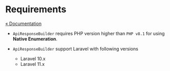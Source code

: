 # Requirements

[&laquo; Documentation](./documents.md)

* `ApiResponseBuilder` requires PHP version higher than `PHP v8.1` for using **Native Enumeration**.

* `ApiResponseBuilder` support Laravel with following versions
  * Laravel 10.x
  * Laravel 11.x

